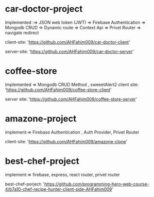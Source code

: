 
#  car-doctor-project

Implemented :=> JSON web token (JWT) => Firebase Authentication => Mongodb CRUD => Dynamic route => Context Api => Privet Router => navigate redirect

client-site:
 'https://github.com/AHFahim009/car-doctor-client'
 
server-site:
'https://github.com/AHFahim009/car-doctor-server'

#  coffee-store

Implemented => Mongodb CRUD Method , sweeetAlert2
client site:
'https://github.com/AHFahim009/coffee-store-client'

 server site:
'https://github.com/AHFahim009/coffee-store-server'

# amazone-project

implement:=> Firebase Authentication , Auth Provider, Privet Router

 client-site:
'https://github.com/AHFahim009/amazone-clone'

 # best-chef-project
 
 implement:=> firebase, express, react router, privet router

 best-chef-porject:
'https://github.com/programming-hero-web-course-4/b7a10-chef-recipe-hunter-client-side-AHFahim009'

